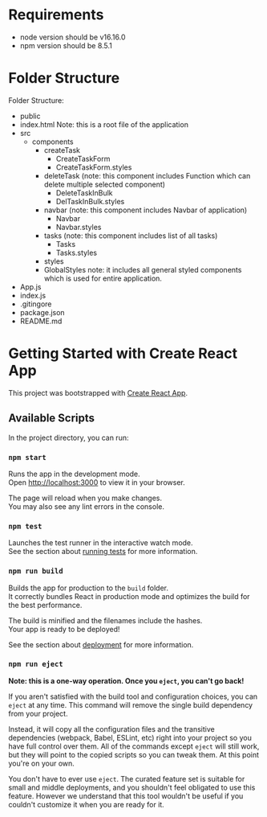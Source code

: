 # Requirements

- node version should be v16.16.0
- npm version should be 8.5.1

# Folder Structure

Folder Structure:

- public
- index.html
  Note: this is a root file of the application
- src
  - components
    - createTask
      - CreateTaskForm
      - CreateTaskForm.styles
    - deleteTask (note: this component includes Function which can delete multiple selected component)
      - DeleteTaskInBulk
      - DelTaskInBulk.styles
    - navbar (note: this component includes Navbar of application)
      - Navbar
      - Navbar.styles
    - tasks (note: this component includes list of all tasks)
      - Tasks
      - Tasks.styles
    - styles
    - GlobalStyles
      note: it includes all general styled components which is used for entire application.
- App.js
- index.js
- .gitingore
- package.json
- README.md

# Getting Started with Create React App

This project was bootstrapped with [Create React App](https://github.com/facebook/create-react-app).

## Available Scripts

In the project directory, you can run:

### `npm start`

Runs the app in the development mode.\
Open [http://localhost:3000](http://localhost:3000) to view it in your browser.

The page will reload when you make changes.\
You may also see any lint errors in the console.

### `npm test`

Launches the test runner in the interactive watch mode.\
See the section about [running tests](https://facebook.github.io/create-react-app/docs/running-tests) for more information.

### `npm run build`

Builds the app for production to the `build` folder.\
It correctly bundles React in production mode and optimizes the build for the best performance.

The build is minified and the filenames include the hashes.\
Your app is ready to be deployed!

See the section about [deployment](https://facebook.github.io/create-react-app/docs/deployment) for more information.

### `npm run eject`

**Note: this is a one-way operation. Once you `eject`, you can't go back!**

If you aren't satisfied with the build tool and configuration choices, you can `eject` at any time. This command will remove the single build dependency from your project.

Instead, it will copy all the configuration files and the transitive dependencies (webpack, Babel, ESLint, etc) right into your project so you have full control over them. All of the commands except `eject` will still work, but they will point to the copied scripts so you can tweak them. At this point you're on your own.

You don't have to ever use `eject`. The curated feature set is suitable for small and middle deployments, and you shouldn't feel obligated to use this feature. However we understand that this tool wouldn't be useful if you couldn't customize it when you are ready for it.
